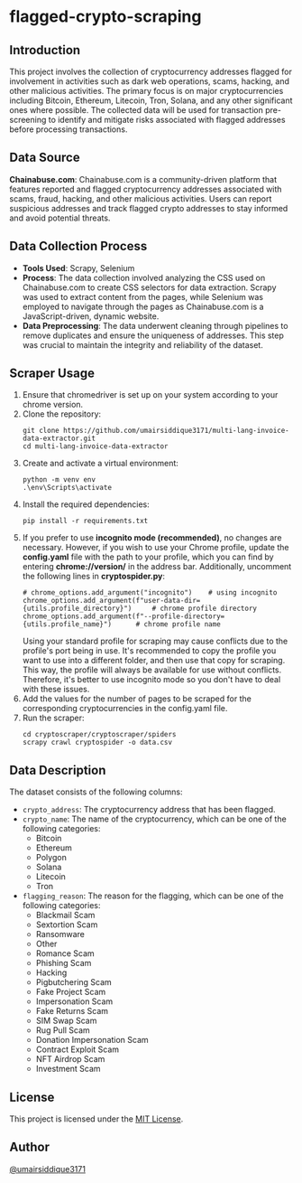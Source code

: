 # flagged-crypto-scraping

## Introduction
This project involves the collection of cryptocurrency addresses flagged for involvement in activities such as dark web operations, scams, hacking, and other malicious activities. The primary focus is on major cryptocurrencies including Bitcoin, Ethereum, Litecoin, Tron, Solana, and any other significant ones where possible. The collected data will be used for transaction pre-screening to identify and mitigate risks associated with flagged addresses before processing transactions.

## Data Source
**Chainabuse.com**: Chainabuse.com is a community-driven platform that features reported and flagged cryptocurrency addresses associated with scams, fraud, hacking, and other malicious activities. Users can report suspicious addresses and track flagged crypto addresses to stay informed and avoid potential threats.

## Data Collection Process
- **Tools Used**: Scrapy, Selenium
- **Process**: The data collection involved analyzing the CSS used on Chainabuse.com to create CSS selectors for data extraction. Scrapy was used to extract content from the pages, while Selenium was employed to navigate through the pages as Chainabuse.com is a JavaScript-driven, dynamic website.
- **Data Preprocessing**: The data underwent cleaning through pipelines to remove duplicates and ensure the uniqueness of addresses. This step was crucial to maintain the integrity and reliability of the dataset.

## Scraper Usage 
1. Ensure that chromedriver is set up on your system according to your chrome version.
2. Clone the repository:
   ```
   git clone https://github.com/umairsiddique3171/multi-lang-invoice-data-extractor.git
   cd multi-lang-invoice-data-extractor
   ```
3. Create and activate a virtual environment:
   ```
   python -m venv env
   .\env\Scripts\activate
   ```
4. Install the required dependencies:
   ```
   pip install -r requirements.txt
   ```
5. If you prefer to use **incognito mode (recommended)**, no changes are necessary. However, if you wish to use your Chrome profile, update the **config.yaml** file with the path to your profile, which you can find by entering **chrome://version/** in the address bar. Additionally, uncomment the following lines in **cryptospider.py**:
   ```
   # chrome_options.add_argument("incognito")    # using incognito
   chrome_options.add_argument(f"user-data-dir={utils.profile_directory}")     # chrome profile directory 
   chrome_options.add_argument(f"--profile-directory={utils.profile_name}")      # chrome profile name
   ```
   Using your standard profile for scraping may cause conflicts due to the profile's port being in use. It's recommended to copy the profile you want to use into a different folder, and then use that copy for scraping. This way, the profile will always be available for use without conflicts. Therefore, it's better to use incognito mode so you don't have to deal with these issues.
6. Add the values for the number of pages to be scraped for the corresponding cryptocurrencies in the config.yaml file.
7. Run the scraper:
   ```
   cd cryptoscraper/cryptoscraper/spiders
   scrapy crawl cryptospider -o data.csv
   ```

## Data Description
The dataset consists of the following columns:
- `crypto_address`: The cryptocurrency address that has been flagged.
- `crypto_name`: The name of the cryptocurrency, which can be one of the following categories:
  - Bitcoin
  - Ethereum
  - Polygon
  - Solana
  - Litecoin
  - Tron
- `flagging_reason`: The reason for the flagging, which can be one of the following categories:
  - Blackmail Scam
  - Sextortion Scam
  - Ransomware
  - Other
  - Romance Scam
  - Phishing Scam
  - Hacking
  - Pigbutchering Scam
  - Fake Project Scam
  - Impersonation Scam
  - Fake Returns Scam
  - SIM Swap Scam
  - Rug Pull Scam
  - Donation Impersonation Scam
  - Contract Exploit Scam
  - NFT Airdrop Scam
  - Investment Scam

## License
This project is licensed under the [MIT License](https://github.com/umairsiddique3171/flagged-crypto-scraping/blob/main/LICENSE).

## Author 
[@umairsiddique3171](https://github.com/umairsiddique3171)

